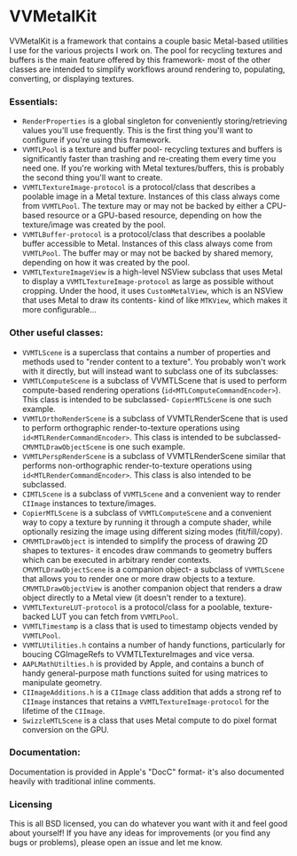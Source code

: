 # VVMetalKit

VVMetalKit is a framework that contains a couple basic Metal-based utilities I use for the various projects I work on.  The pool for recycling textures and buffers is the main feature offered by this framework- most of the other classes are intended to simplify workflows around rendering to, populating, converting, or displaying textures.

### Essentials:

- `RenderProperties` is a global singleton for conveniently storing/retrieving values you'll use frequently.  This is the first thing you'll want to configure if you're using this framework.
- `VVMTLPool` is a texture and buffer pool- recycling textures and buffers is significantly faster than trashing and re-creating them every time you need one.  If you're working with Metal textures/buffers, this is probably the second thing you'll want to create.
- `VVMTLTextureImage-protocol` is a protocol/class that describes a poolable image in a Metal texture.  Instances of this class always come from `VVMTLPool`.  The texture may or may not be backed by either a CPU-based resource or a GPU-based resource, depending on how the texture/image was created by the pool.
- `VVMTLBuffer-protocol` is a protocol/class that describes a poolable buffer accessible to Metal.  Instances of this class always come from `VVMTLPool`.  The buffer may or may not be backed by shared memory, depending on how it was created by the pool.
- `VVMTLTextureImageView` is a high-level NSView subclass that uses Metal to display a `VVMTLTextureImage-protocol` as large as possible without cropping.  Under the hood, it uses `CustomMetalView`, which is an NSView that uses Metal to draw its contents- kind of like `MTKView`, which makes it more configurable...

### Other useful classes:

- `VVMTLScene` is a superclass that contains a number of properties and methods used to "render content to a texture".  You probably won't work with it directly, but will instead want to subclass one of its subclasses:
- `VVMTLComputeScene` is a subclass of VVMTLScene that is used to perform compute-based rendering operations (`id<MTLComputeCommandEncoder>`).  This class is intended to be subclassed- `CopierMTLScene` is one such example.
- `VVMTLOrthoRenderScene` is a subclass of VVMTLRenderScene that is used to perform orthographic render-to-texture operations using `id<MTLRenderCommandEncoder>`.  This class is intended to be subclassed- `CMVMTLDrawObjectScene` is one such example.
- `VVMTLPerspRenderScene` is a subclass of VVMTLRenderScene similar that performs non-orthographic render-to-texture operations using `id<MTLRenderCommandEncoder>`.  This class is also intended to be subclassed.
- `CIMTLScene` is a subclass of `VVMTLScene` and a convenient way to render `CIImage` instances to texture/images.
- `CopierMTLScene` is a subclass of `VVMTLComputeScene` and a convenient way to copy a texture by running it through a compute shader, while optionally resizing the image using different sizing modes (fit/fill/copy).
- `CMVMTLDrawObject` is intended to simplify the process of drawing 2D shapes to textures- it encodes draw commands to geometry buffers which can be executed in arbitrary render contexts.  `CMVMTLDrawObjectScene` is a companion object- a subclass of `VVMTLScene` that allows you to render one or more draw objects to a texture.  `CMVMTLDrawObjectView` is another companion object that renders a draw object directly to a Metal view (it doesn't render to a texture).
- `VVMTLTextureLUT-protocol` is a protocol/class for a poolable, texture-backed LUT you can fetch from `VVMTLPool`.
- `VVMTLTimestamp` is a class that is used to timestamp objects vended by `VVMTLPool`.
- `VVMTLUtilities.h` contains a number of handy functions, particularly for boucing CGImageRefs to VVMTLTextureImages and vice versa.
- `AAPLMathUtilties.h` is provided by Apple, and contains a bunch of handy general-purpose math functions suited for using matrices to manipulate geometry.
- `CIImageAdditions.h` is a `CIImage` class addition that adds a strong ref to `CIImage` instances that retains a `VVMTLTextureImage-protocol` for the lifetime of the `CIImage`.
- `SwizzleMTLScene` is a class that uses Metal compute to do pixel format conversion on the GPU.

### Documentation:

Documentation is provided in Apple's "DocC" format- it's also documented heavily with traditional inline comments.

### Licensing

This is all BSD licensed, you can do whatever you want with it and feel good about yourself!  If you have any ideas for improvements (or you find any bugs or problems), please open an issue and let me know.